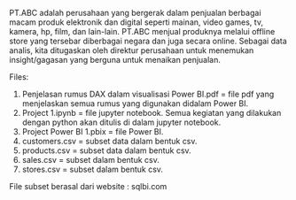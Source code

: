 PT.ABC adalah perusahaan yang bergerak dalam penjualan berbagai macam produk elektronik dan digital seperti mainan, video games, tv, kamera, hp, film, dan lain-lain. PT.ABC menjual produknya melalui offline store yang tersebar diberbagai negara dan juga secara online. Sebagai data analis, kita ditugaskan oleh direktur perusahaan untuk menemukan insight/gagasan yang berguna untuk menaikan penjualan.

Files:
1. Penjelasan rumus DAX dalam visualisasi Power BI.pdf = file pdf yang menjelaskan semua rumus yang digunakan didalam Power BI.
2. Project 1.ipynb = file jupyter notebook. Semua kegiatan yang dilakukan dengan python akan ditulis di dalam jupyter notebook.
3. Project Power BI 1.pbix = file Power BI.
4. customers.csv = subset data dalam bentuk csv.
5. products.csv = subset data dalam bentuk csv.
6. sales.csv = subset dalam bentuk csv.
7. stores.csv = subset dalam bentuk csv.

File subset berasal dari website : sqlbi.com
